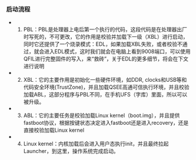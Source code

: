 ### 启动流程
* 1. PBL：PBL是处理器上电后第一个执行的代码，这段代码是在处理器出厂时写死的，不可更改，它的作用是校验并加载下一级（XBL）进行启动，同时它还提供了一个烧录模式：EDL，如果加载XBL失败，或者校验不通过，就会进入EDL模式，这时我们就会在电脑上看到9008端口，可以使用QFIL进行完整固件的写入，来“救砖”，关于EDL的更多细节，将会在下文进行说明
* 2. XBL：它的主要作用是初始化一些硬件环境，如DDR, clocks和USB等和代码安全环境(TrustZone)，并且加载QSEE高通可信执行环境，并且校验加载ABL，这部分程序与PBL不同，在手机UFS（字库）里面，所以可以被升级。
* 3. ABL：它的主要任务是校验加载Linux kernel（boot.img），并且提供fastboot协议，根据按键状态决定进入fastboot还是进入recovery，还是直接校验加载Linux kernel
* 4. Linux kernel：内核加载后会进入用户态执行init，并且最终拉起Launcher，到这里，操作系统完成启动。